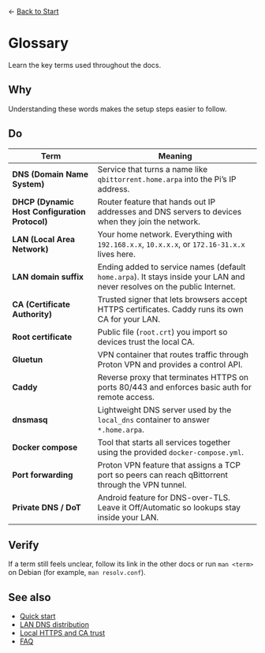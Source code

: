 ← [Back to Start](../README.md)

# Glossary

Learn the key terms used throughout the docs.

## Why
Understanding these words makes the setup steps easier to follow.

## Do
| Term | Meaning |
| --- | --- |
| **DNS (Domain Name System)** | Service that turns a name like `qbittorrent.home.arpa` into the Pi’s IP address. |
| **DHCP (Dynamic Host Configuration Protocol)** | Router feature that hands out IP addresses and DNS servers to devices when they join the network. |
| **LAN (Local Area Network)** | Your home network. Everything with `192.168.x.x`, `10.x.x.x`, or `172.16-31.x.x` lives here. |
| **LAN domain suffix** | Ending added to service names (default `home.arpa`). It stays inside your LAN and never resolves on the public Internet. |
| **CA (Certificate Authority)** | Trusted signer that lets browsers accept HTTPS certificates. Caddy runs its own CA for your LAN. |
| **Root certificate** | Public file (`root.crt`) you import so devices trust the local CA. |
| **Gluetun** | VPN container that routes traffic through Proton VPN and provides a control API. |
| **Caddy** | Reverse proxy that terminates HTTPS on ports 80/443 and enforces basic auth for remote access. |
| **dnsmasq** | Lightweight DNS server used by the `local_dns` container to answer `*.home.arpa`. |
| **Docker compose** | Tool that starts all services together using the provided `docker-compose.yml`. |
| **Port forwarding** | Proton VPN feature that assigns a TCP port so peers can reach qBittorrent through the VPN tunnel. |
| **Private DNS / DoT** | Android feature for DNS-over-TLS. Leave it Off/Automatic so lookups stay inside your LAN. |

## Verify
If a term still feels unclear, follow its link in the other docs or run `man <term>` on Debian (for example, `man resolv.conf`).

## See also
- [Quick start](../README.md)
- [LAN DNS distribution](lan-dns.md)
- [Local HTTPS and CA trust](https-and-ca.md)
- [FAQ](faq.md)
